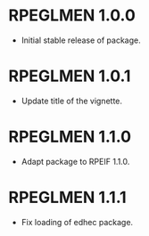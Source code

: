 # RPEGLMEN 1.0.0
* Initial stable release of package.

# RPEGLMEN 1.0.1
* Update title of the vignette.

# RPEGLMEN 1.1.0
* Adapt package to RPEIF 1.1.0.

# RPEGLMEN 1.1.1
* Fix loading of edhec package.